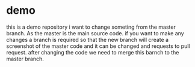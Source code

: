 # demo
this is a demo repository
i want to change someting from the master branch. As the master is the main source code. if you want to make any changes 
a branch is required so that the new branch will create a screenshot of the master code and it can be changed and requests to pull request.
after changing the code we need to merge this barnch to the master branch.
